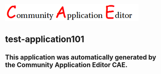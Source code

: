 ![CAE](https://github.com/cae-test/CAE-Deployment-Temp/blob/master/img/logo.png)  

test-application101
===================


This application was automatically generated by the Community Application Editor CAE.  
---------------
